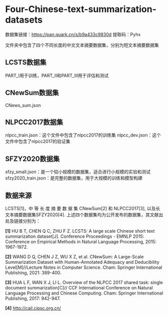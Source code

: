 # Four-Chinese-text-summarization-datasets

数据集链接：https://pan.quark.cn/s/b9a433c9830d 提取码：Pyhx

文件夹中包含了四个不同长度的中文文本摘要数据集，分别为短文本摘要数据集

## LCSTS数据集
PART_I用于训练，PART_II和PART_III用于评估和测试

## CNewSum数据集
CNews_sum.json

## NLPCC2017数据集
nlpcc_train.json：这个文件中包含了nlpcc2017的训练集
nlpcc_dev.json：这个文件中包含了nlpcc2017的验证集

## SFZY2020数据集
sfzy_small.json：是一个较小规模的数据集，适合进行小规模的实验和测试
sfzy2020_train.json：是完整的数据集，用于大规模的训练和模型构建

## 数据来源
LCSTS[1]，中 等 长 度 摘 要 数 据 集 CNewSum[2] 和 NLPCC2017[3], 以及长文本摘要数据集SFZY2020[4]. 上述四个数据集均为公开发布的数据集，其文献出处及链接分别为：

**[1]** HU B T, CHEN Q C, ZHU F Z. LCSTS: A large scale Chinese short text summarization dataset[J]. Conference Proceedings - EMNLP 2015: Conference on Empirical Methods in Natural Language Processing, 2015: 1967-1972.

**[2]** WANG D Q, CHEN J Z, WU X Z, et al. CNewSum: A Large-Scale Summarization Dataset with Human-Annotated Adequacy and Deducibility Level[M]//Lecture Notes in Computer Science. Cham: Springer International Publishing, 2021: 389-400.

**[3]** HUA L F, WAN X J, LI L. Overview of the NLPCC 2017 shared task: single document summarization[C]// CCF International Conference on Natural Language Processing and Chinese Computing. Cham: Springer International Publishing, 2017: 942-947.

**[4]** http://cail.cipsc.org.cn/
